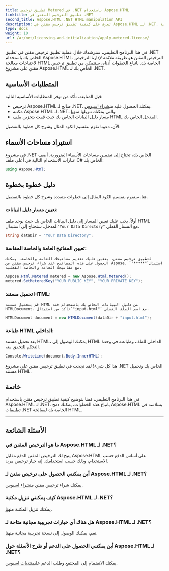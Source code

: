 ```yaml
---
title: تطبيق ترخيص Metered في .NET باستخدام Aspose.HTML
linktitle: تطبيق الترخيص المقنن في .NET
second_title: Aspose.HTML .NET HTML manipulation API
description: تعرف على كيفية تطبيق ترخيص مقنن في Aspose.HTML لـ .NET. قم بإدارة احتياجاتك الخاصة بمعالجة HTML بكفاءة. ابدأ الآن!
type: docs
weight: 10
url: /ar/net/licensing-and-initialization/apply-metered-license/
---
```

في هذا البرنامج التعليمي، سنرشدك خلال عملية تطبيق ترخيص مقنن في تطبيق .NET الخاص بك باستخدام Aspose.HTML. الترخيص المقنن هو طريقة ملائمة لإدارة الترخيص لاحتياجات معالجة HTML الخاصة بك. باتباع الخطوات أدناه، ستتمكن من تطبيق ترخيص مقنن على مشروع Aspose.HTML الخاص بك لـ .NET.

## المتطلبات الأساسية

قبل المتابعة، تأكد من توفر المتطلبات الأساسية التالية:

-  ترخيص Aspose.HTML صالح لـ .NET. يمكنك الحصول عليه من[شراء اسبوس](https://purchase.aspose.com/buy).
-  مكتبة Aspose.HTML لـ .NET، والتي يمكنك تنزيلها من[هنا](https://releases.aspose.com/html/net/).
- مسار دليل البيانات الخاص بك حيث قمت بتخزين ملف HTML المدخل الخاص بك.

الآن، دعونا نقوم بتقسيم الكود المثال وشرح كل خطوة بالتفصيل:

## استيراد مساحات الأسماء

في مشروع .NET الخاص بك، تحتاج إلى تضمين مساحات الأسماء الضرورية. أضف عبارات الاستخدام التالية في أعلى ملف C# الخاص بك:

```csharp
using Aspose.Html;
```

## دليل خطوة بخطوة

هنا، سنقوم بتقسيم الكود المثال إلى خطوات متعددة وشرح كل خطوة بالتفصيل.

### تعيين مسار دليل البيانات:

   أولاً، يجب عليك تعيين المسار إلى دليل البيانات الخاص بك حيث يوجد ملف HTML المدخل. ستحتاج إلى استبدال`"Your Data Directory"` مع المسار الفعلي.

   ```csharp
   string dataDir = "Your Data Directory";
   ```

### تعيين المفاتيح العامة والخاصة المقاسة:

    لتطبيق ترخيص مقنن، يتعين عليك تقديم مفاتيحك العامة والخاصة. يمكنك الحصول على هذه المفاتيح عند شراء ترخيص مقنن من Aspose. استبدل`"*****"` مع مفاتيحك العامة والخاصة الفعلية.

   ```csharp
   Aspose.Html.Metered metered = new Aspose.Html.Metered();
   metered.SetMeteredKey("YOUR_PUBLIC_KEY", "YOUR_PRIVATE_KEY");
   ```

### تحميل مستند HTML:

    قم بتحميل مستند HTML من دليل البيانات الخاص بك باستخدام فئة HTMLDocument. تأكد من استبدال`"input.html"` مع اسم الملف الفعلي.

   ```csharp
   HTMLDocument document = new HTMLDocument(dataDir + "input.html");
   ```

### طباعة HTML الداخلي:

   بعد تحميل مستند HTML، يمكنك الوصول إلى HTML الداخلي للملف وطباعته في وحدة التحكم للتحقق منه.

   ```csharp
   Console.WriteLine(document.Body.InnerHTML);
   ```

هذا كل شيء! لقد نجحت في تطبيق ترخيص مقنن على مشروع .NET الخاص بك وتحميل مستند HTML.

## خاتمة

في هذا البرنامج التعليمي، قمنا بتوضيح كيفية تطبيق ترخيص مقنن باستخدام Aspose.HTML لـ .NET. باتباع هذه الخطوات، يمكنك دمج Aspose.HTML بسلاسة في تطبيقات .NET الخاصة بك لمعالجة HTML.

---

## الأسئلة الشائعة

### ما هو الترخيص المقنن في Aspose.HTML لـ .NET؟
يتيح لك الترخيص المقنن الدفع مقابل Aspose.HTML على أساس الدفع حسب الاستخدام، وذلك حسب استخدامك. إنه خيار ترخيص مرن.

### أين يمكنني الحصول على ترخيص مقنن لـ Aspose.HTML لـ .NET؟
 يمكنك شراء ترخيص مقنن من[شراء اسبوس](https://purchase.aspose.com/buy).

### كيف يمكنني تنزيل مكتبة Aspose.HTML لـ .NET؟
 يمكنك تنزيل المكتبة من[هنا](https://releases.aspose.com/html/net/).

### هل هناك أي خيارات تجريبية مجانية متاحة لـ Aspose.HTML لـ .NET؟
 نعم، يمكنك الوصول إلى نسخة تجريبية مجانية من[هنا](https://releases.aspose.com/).

### أين يمكنني الحصول على الدعم أو طرح الأسئلة حول Aspose.HTML لـ .NET؟
 يمكنك الانضمام إلى المجتمع وطلب الدعم على[منتديات اسبوس](https://forum.aspose.com/).